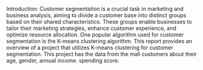 Introduction:
Customer segmentation is a crucial task in marketing and business analysis, aiming to divide a customer base into distinct groups based on their shared characteristics. These groups enable businesses to tailor their marketing strategies, enhance customer experience, and optimize resource allocation. One popular algorithm used for customer segmentation is the K-means clustering algorithm. This report provides an overview of a project that utilizes K-means clustering for customer segmentation. This project has the data from the mall customers about their age, gender, annual income. spending score.
